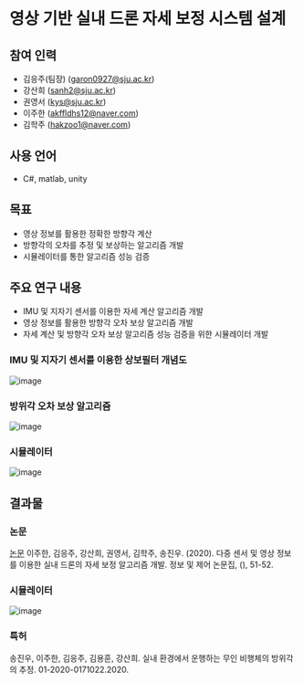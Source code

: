 # 영상 기반 실내 드론 자세 보정 시스템 설계

## 참여 인력
- 김응주(팀장) (garon0927@sju.ac.kr)
- 강산희 (sanh2@sju.ac.kr)
- 권영서 (kys@sju.ac.kr)
- 이주한 (akffldhs12@naver.com)
- 김학주 (hakzoo1@naver.com)

## 사용 언어
- C#, matlab, unity

## 목표
- 영상 정보를 활용한 정확한 방향각 계산
- 방향각의 오차를 추정 및 보상하는 알고리즘 개발
- 시뮬레이터를 통한 알고리즘 성능 검증

## 주요 연구 내용
- IMU 및 지자기 센서를 이용한 자세 계산 알고리즘 개발
- 영상 정보를 활용한 방향각 오차 보상 알고리즘 개발
- 자세 계산 및 방향각 오차 보상 알고리즘 성능 검증을 위한 시뮬레이터 개발

### IMU 및 지자기 센서를 이용한 상보필터 개념도
![image](https://user-images.githubusercontent.com/46476876/107909203-13ef5c80-6f9b-11eb-96f8-d867f2901e6a.png)
### 방위각 오차 보상 알고리즘
![image](https://user-images.githubusercontent.com/46476876/107909233-1ea9f180-6f9b-11eb-8ece-d2877b3d1f9c.png)
### 시뮬레이터
![image](https://user-images.githubusercontent.com/46476876/107909280-2ff2fe00-6f9b-11eb-9dc3-932423718d83.png)

## 결과물
### 논문
[논문](https://github.com/sejong-software/indoor-attitude-calibration/blob/main/%EB%8B%A4%EC%A4%91%20%EC%84%BC%EC%84%9C%20%EB%B0%8F%20%EC%98%81%EC%83%81%20%EC%A0%95%EB%B3%B4%EB%A5%BC%20%EC%9D%B4%EC%9A%A9%ED%95%9C%20%EC%8B%A4%EB%82%B4%20%EB%93%9C%EB%A1%A0%EC%9D%98%20%EC%9E%90%EC%84%B8%20%EB%B3%B4%EC%A0%95%20%EC%95%8C%EA%B3%A0%EB%A6%AC%EC%A6%98%20%EA%B0%9C%EB%B0%9C.pdf)
이주한, 김응주, 강산희, 권영서, 김학주, 송진우. (2020). 다중 센서 및 영상 정보를 이용한 실내 드론의 자세 보정 알고리즘 개발. 정보 및 제어 논문집, (), 51-52.
### 시뮬레이터
![image](https://user-images.githubusercontent.com/46476876/107909328-4a2cdc00-6f9b-11eb-9226-e1ca3f1ee881.png)
### 특허
송진우, 이주한, 김응주, 김용훈, 강산희. 실내 환경에서 운행하는 무인 비행체의 방위각의 추정. 01-2020-0171022.2020.

